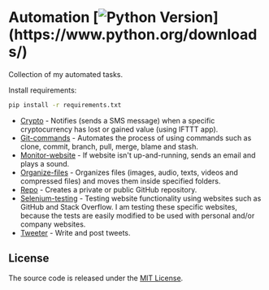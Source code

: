 # Automation [![Python Version](https://img.shields.io/badge/python-3.6.1-brightgreen.svg?)](https://www.python.org/downloads/)

Collection of my automated tasks.

Install requirements:

```sh
pip install -r requirements.txt
```

- [Crypto](https://github.com/endormi/automation/blob/master/crypto/crypto.py) - Notifies (sends a SMS message) when a specific cryptocurrency has lost or gained value (using IFTTT app).
- [Git-commands](https://github.com/endormi/automation/blob/master/git-commands/commands.py) - Automates the process of using commands such as clone, commit, branch, pull, merge, blame and stash.
- [Monitor-website](https://github.com/endormi/automation/blob/master/monitor-website/web.py) - If website isn't up-and-running, sends an email and plays a sound.
- [Organize-files](https://github.com/endormi/automation/blob/master/organize-files/organizer.py) - Organizes files (images, audio, texts, videos and compressed files) and moves them inside specified folders.
- [Repo](https://github.com/endormi/automation/tree/master/repo) - Creates a private or public GitHub repository.
- [Selenium-testing](https://github.com/endormi/automation/tree/master/selenium-testing) - Testing website functionality using websites such as GitHub and Stack Overflow. I am testing these specific websites, because the tests are easily modified to be used with personal and/or company websites.
- [Tweeter](https://github.com/endormi/automation/blob/master/tweeter/tweet.py) - Write and post tweets.

## License

The source code is released under the [MIT License](https://github.com/endormi/automation/blob/master/LICENSE).
